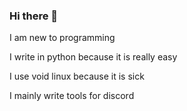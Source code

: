 ### Hi there 👋

I am new to programming

I write in python because it is really easy

I use void linux because it is sick

I mainly write tools for discord
